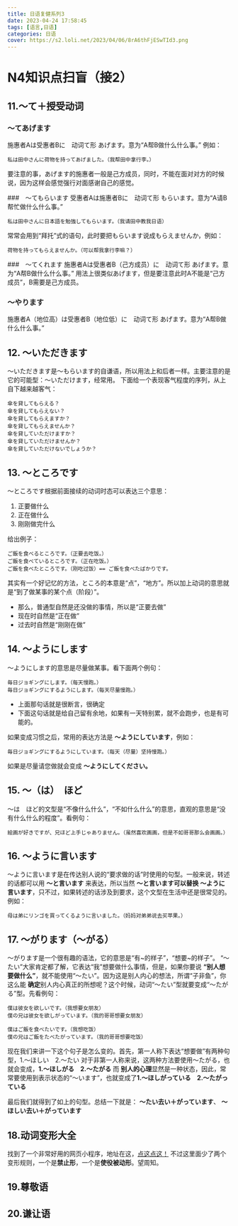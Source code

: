 ```yaml
---
title: 日语复健系列3
date: 2023-04-24 17:58:45
tags: [语言,日语]
categories: 日语
cover: https://s2.loli.net/2023/04/06/8rA6thFjESwTId3.png
---
```


# N4知识点扫盲（接2）
## 11.～て＋授受动词
### ～てあげます
施惠者Aは受惠者Bに　动词て形 あげます。意为“A帮B做什么什么事。”
例如：
```
私は田中さんに荷物を持ってあげました。（我帮田中拿行李。）
```

要注意的事，あげます的施惠者一般是己方成员，同时，不能在面对对方的时候说，因为这样会感觉强行对面感谢自己的感觉。

###　～てもらいます
受惠者Aは施惠者Bに　动词て形 もらいます。意为“A请B帮忙做什么什么事。”

```
私は田中さんに日本語を勉強してもらいます。（我请田中教我日语）
```
常常会用到“拜托”式的语句，此时要把もらいます说成もらえませんか，例如：
```
荷物を持ってもらえませんか。（可以帮我拿行李嘛？）
```
###　～てくれます
施惠者Aは受惠者B（己方成员）に　动词て形 あげます。意为“A帮B做什么什么事。”
用法上很类似あげます，但是要注意此时A不能是“己方成员”，B需要是己方成员。

### ～やります
施惠者A（地位高）は受惠者B（地位低）に　动词て形 あげます。意为“A帮B做什么什么事。”

## 12. ～いただきます
～いただきます是～もらいます的自谦语，所以用法上和后者一样。主要注意的是它的可能型：～いただけます，经常用。
下面给一个表现客气程度的序列，从上自下越来越客气：
```
傘を貸してもらえる？
傘を貸してもらえない？
傘を貸してもらえますか？
傘を貸してもらえませんか？
傘を貸していただけますか？
傘を貸していただけませんか？
傘を貸していただけないでしょうか？
```

## 13. ～ところです
～ところです根据前面接续的动词时态可以表达三个意思：
1. 正要做什么
2. 正在做什么
3. 刚刚做完什么

给出例子：
```
ご飯を食べるところです。（正要去吃饭。）
ご飯を食べているところです。（正在吃饭。）
ご飯を食べたところです。（刚吃过饭）== ご飯を食べたばかりです。
```

其实有一个好记忆的方法，ところ的本意是“点”，“地方”。所以加上动词的意思就是“到了做某事的某个点（阶段）”。
* 那么，普通型自然是还没做的事情，所以是“正要去做”
* 现在时自然是“正在做”
* 过去时自然是“刚刚在做”

## 14. ～ようにします
～ようにします的意思是尽量做某事。看下面两个例句：
```
毎日ジョギングにします。（每天慢跑。）
毎日ジョギングにするようにします。（每天尽量慢跑。）
```

* 上面那句话就是很断言，很确定
* 下面这句话就是给自己留有余地，如果有一天特别累，就不会跑步，也是有可能的。

如果变成习惯之后，常用的表达方法是 **～ようにしています**，例如：
```
毎日ジョギングにするようにしています。（每天（尽量）坚持慢跑。）
```

如果是尽量请您做就会变成 **～ようにしてください。**

## 15. ～（は）　ほど
～は　ほど的文型是“不像什么什么”，“不如什么什么”的意思，直观的意思是“没有什么什么的程度”。看例句：
```
絵画が好きですが、兄ほど上手じゃありません。（虽然喜欢画画，但是不如哥哥那么会画画。）
```

## 16. ～ように言います
～ように言います是在传达别人说的“要求做的话”时使用的句型。一般来说，转述的话都可以用 **～と言います** 来表达，所以当然 **～と言います可以替换 ～ように言います**，只不过，如果转述的话涉及到要求，这个文型在生活中还是很常见的。例如：
```
母は弟にリンゴを買ってくるように言いました。（妈妈对弟弟说去买苹果。）
```

## 17. ～がります（～がる）
～がります是一个很有趣的语法，它的意思是“有~的样子”，“想要~的样子”。
“～たい”大家肯定都了解，它表达“我”想要做什么事情，但是，如果你要说 **“别人想要做什么”**，就不能使用“～たい”。因为这是别人内心的想法，所谓“子非鱼”，你这么能 **确定**别人内心真正的所想呢？这个时候，动词“～たい”型就要变成“～たがる”型。先看例句：

```
僕は彼女を欲しいです。（我想要女朋友）
僕の兄は彼女を欲しがっています。（我的哥哥想要女朋友）

僕はご飯を食べたいです。（我想吃饭）
僕の兄はご飯をたべたがっています。（我的哥哥想要吃饭）
```

现在我们来讲一下这个句子是怎么变的。首先，第一人称下表达“想要做”有两种句型，1.～ほしい　2.～たい
对于非第一人称来说，这两种方法要使用～たがる，也就会变成，**1.～ほしがる　2.～たがる**
而 **别人的心理**显然是一种状态，因此，常常要使用到表示状态的“～います”，也就变成了**1.～ほしがっている　2.～たがっている**

最后我们就得到了如上的句型。总结一下就是：
**～たい去い＋がっています**、 **～ほしい去い＋がっています**

## 18.动词变形大全
找到了一个非常好用的网页小程序，地址在这，[点这点这！](https://jp-verb.xefan.com/#/)
不过这里面少了两个变形规则，一个是**禁止形**，一个是**使役被动形**。望周知。

## 19.尊敬语

## 20.谦让语

